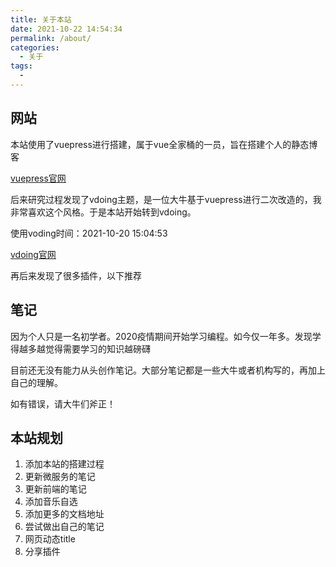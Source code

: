 ```yaml
---
title: 关于本站
date: 2021-10-22 14:54:34
permalink: /about/
categories:
  - 关于
tags: 
  - 
---
```


## 网站

本站使用了vuepress进行搭建，属于vue全家桶的一员，旨在搭建个人的静态博客

[vuepress官网](https://vuepress.vuejs.org/zh/)

后来研究过程发现了vdoing主题，是一位大牛基于vuepress进行二次改造的，我非常喜欢这个风格。于是本站开始转到vdoing。

使用voding时间：2021-10-20 15:04:53

[vdoing官网](https://xugaoyi.github.io/vuepress-theme-vdoing-doc/)

再后来发现了很多插件，以下推荐

## 笔记

因为个人只是一名初学者。2020疫情期间开始学习编程。如今仅一年多。发现学得越多越觉得需要学习的知识越磅礴

目前还无没有能力从头创作笔记。大部分笔记都是一些大牛或者机构写的，再加上自己的理解。

如有错误，请大牛们斧正！

## 本站规划

1. 添加本站的搭建过程
2. 更新微服务的笔记
3. 更新前端的笔记
4. 添加音乐自选
5. 添加更多的文档地址
6. 尝试做出自己的笔记
7. 网页动态title
8. 分享插件

